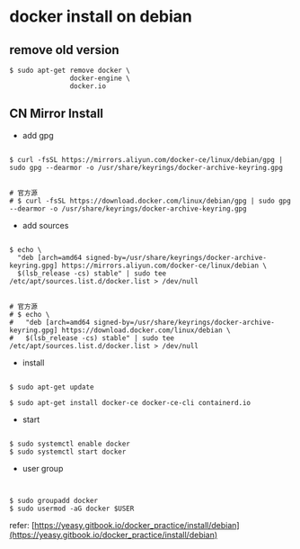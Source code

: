 # docker install on debian

## remove old version

```
$ sudo apt-get remove docker \
               docker-engine \
               docker.io
```

## CN Mirror Install 


* add gpg
```

$ curl -fsSL https://mirrors.aliyun.com/docker-ce/linux/debian/gpg | sudo gpg --dearmor -o /usr/share/keyrings/docker-archive-keyring.gpg


# 官方源
# $ curl -fsSL https://download.docker.com/linux/debian/gpg | sudo gpg --dearmor -o /usr/share/keyrings/docker-archive-keyring.gpg
```

* add sources
```

$ echo \
  "deb [arch=amd64 signed-by=/usr/share/keyrings/docker-archive-keyring.gpg] https://mirrors.aliyun.com/docker-ce/linux/debian \
  $(lsb_release -cs) stable" | sudo tee /etc/apt/sources.list.d/docker.list > /dev/null


# 官方源
# $ echo \
#   "deb [arch=amd64 signed-by=/usr/share/keyrings/docker-archive-keyring.gpg] https://download.docker.com/linux/debian \
#   $(lsb_release -cs) stable" | sudo tee /etc/apt/sources.list.d/docker.list > /dev/null

```

* install 
```

$ sudo apt-get update

$ sudo apt-get install docker-ce docker-ce-cli containerd.io

```

* start
```

$ sudo systemctl enable docker
$ sudo systemctl start docker

```

* user group
```


$ sudo groupadd docker
$ sudo usermod -aG docker $USER

```






refer: [https://yeasy.gitbook.io/docker_practice/install/debian](https://yeasy.gitbook.io/docker_practice/install/debian)
